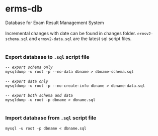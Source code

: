 # erms-db
Database for Exam Result Management System
<br/><br/>
Incremental changes with date can be found in changes folder. `ermsv2-schema.sql` and `ermsv2-data.sql` are the latest sql script files.
<br/><br/>

### Export database to `.sql` script file
*`-- export schema only`* <br/>
`mysqldump -u root -p --no-data dbname > dbname-schema.sql`
<br/><br/>
*`-- export data only`* <br/>
`mysqldump -u root -p --no-create-info dbname > dbname-data.sql`
<br/><br/>
*`-- export both schema and data`* <br/>
`mysqldump -u root -p dbname > dbname.sql`
<br/><br/>

### Import database from `.sql` script file
`mysql -u root -p dbname < dbname.sql`
